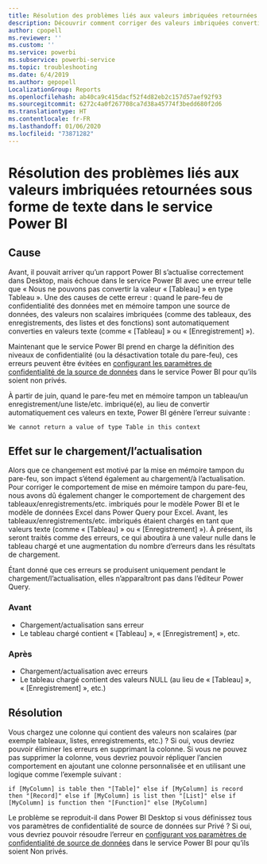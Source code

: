 ```yaml
---
title: Résolution des problèmes liés aux valeurs imbriquées retournées sous forme de texte dans le service Power BI
description: Découvrir comment corriger des valeurs imbriquées converties en chaîne quand des paramètres de confidentialité de source de données incorrects sont utilisés
author: cpopell
ms.reviewer: ''
ms.custom: ''
ms.service: powerbi
ms.subservice: powerbi-service
ms.topic: troubleshooting
ms.date: 6/4/2019
ms.author: gepopell
LocalizationGroup: Reports
ms.openlocfilehash: ab40ca9c415dacf52f4d82eb2c157d57aef92f93
ms.sourcegitcommit: 6272c4a0f267708ca7d38a45774f3bedd680f2d6
ms.translationtype: HT
ms.contentlocale: fr-FR
ms.lasthandoff: 01/06/2020
ms.locfileid: "73871282"
---
```

# <a name="troubleshooting-nested-values-returned-as-text-in-power-bi-service"></a>Résolution des problèmes liés aux valeurs imbriquées retournées sous forme de texte dans le service Power BI

## <a name="cause"></a>Cause

Avant, il pouvait arriver qu’un rapport Power BI s’actualise correctement dans Desktop, mais échoue dans le service Power BI avec une erreur telle que « Nous ne pouvons pas convertir la valeur « [Tableau] » en type Tableau ». Une des causes de cette erreur : quand le pare-feu de confidentialité des données met en mémoire tampon une source de données, des valeurs non scalaires imbriquées (comme des tableaux, des enregistrements, des listes et des fonctions) sont automatiquement converties en valeurs texte (comme « [Tableau] » ou « [Enregistrement] »).

Maintenant que le service Power BI prend en charge la définition des niveaux de confidentialité (ou la désactivation totale du pare-feu), ces erreurs peuvent être évitées en [configurant les paramètres de confidentialité de la source de données](https://powerbi.microsoft.com/blog/privacy-levels-for-cloud-data-sources/) dans le service Power BI pour qu’ils soient non privés.

À partir de juin, quand le pare-feu met en mémoire tampon un tableau/un enregistrement/une liste/etc. imbriqué(e), au lieu de convertir automatiquement ces valeurs en texte, Power BI génère l’erreur suivante : 

`We cannot return a value of type Table in this context`

## <a name="effect-on-loadrefresh"></a>Effet sur le chargement/l’actualisation

Alors que ce changement est motivé par la mise en mémoire tampon du pare-feu, son impact s’étend également au chargement/à l’actualisation. Pour corriger le comportement de mise en mémoire tampon du pare-feu, nous avons dû également changer le comportement de chargement des tableaux/enregistrements/etc. imbriqués pour le modèle Power BI et le modèle de données Excel dans Power Query pour Excel. Avant, les tableaux/enregistrements/etc. imbriqués étaient chargés en tant que valeurs texte (comme « [Tableau] » ou « [Enregistrement] »). À présent, ils seront traités comme des erreurs, ce qui aboutira à une valeur nulle dans le tableau chargé et une augmentation du nombre d’erreurs dans les résultats de chargement.

Étant donné que ces erreurs se produisent uniquement pendant le chargement/l’actualisation, elles n’apparaîtront pas dans l’éditeur Power Query.

### <a name="before"></a>Avant

- Chargement/actualisation sans erreur
- Le tableau chargé contient « [Tableau] », « [Enregistrement] », etc.
 

### <a name="after"></a>Après

- Chargement/actualisation avec erreurs
- Le tableau chargé contient des valeurs NULL (au lieu de « [Tableau] », « [Enregistrement] », etc.)
 

## <a name="resolution"></a>Résolution

Vous chargez une colonne qui contient des valeurs non scalaires (par exemple tableaux, listes, enregistrements, etc.) ?
Si oui, vous devriez pouvoir éliminer les erreurs en supprimant la colonne.
Si vous ne pouvez pas supprimer la colonne, vous devriez pouvoir répliquer l’ancien comportement en ajoutant une colonne personnalisée et en utilisant une logique comme l’exemple suivant :

`if [MyColumn] is table then "[Table]" else if [MyColumn] is record then "[Record]" else if [MyColumn] is list then "[List]" else if [MyColumn] is function then "[Function]" else [MyColumn]`

Le problème se reproduit-il dans Power BI Desktop si vous définissez tous vos paramètres de confidentialité de source de données sur Privé ?
Si oui, vous devriez pouvoir résoudre l’erreur en [configurant vos paramètres de confidentialité de source de données](https://powerbi.microsoft.com/blog/privacy-levels-for-cloud-data-sources/) dans le service Power BI pour qu’ils soient Non privés.
